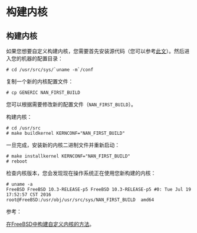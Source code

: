 # 构建内核

## 构建内核

如果您想要自定义构建内核，您需要首先安装源代码（您可以参考[此文](install-source-code.html)）。然后进入您的机器的配置目录：

```
# cd /usr/src/sys/`uname -m`/conf 
```

复制一个新的内核配置文件：

```
# cp GENERIC NAN_FIRST_BUILD 
```

您可以根据需要修改新的配置文件（`NAN_FIRST_BUILD`）。

构建内核：

```
# cd /usr/src
# make buildkernel KERNCONF="NAN_FIRST_BUILD" 
```

一旦完成，安装新的内核二进制文件并重新启动：

```
# make installkernel KERNCONF="NAN_FIRST_BUILD"
# reboot 
```

检查内核版本，您会发现现在操作系统正在使用您新构建的内核：

```
# uname -a
FreeBSD FreeBSD 10.3-RELEASE-p5 FreeBSD 10.3-RELEASE-p5 #0: Tue Jul 19 17:52:57 CST 2016     root@FreeBSD:/usr/obj/usr/src/sys/NAN_FIRST_BUILD  amd64 
```

参考：

[在FreeBSD中构建自定义内核的方法](https://www.youtube.com/watch?v=KVNxaKu11F0)。
